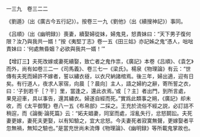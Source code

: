 一三九　卷三二二

《劉遁》（出《廣古今五行記》）。按卷三一九《劉他》（出《續搜神記》）事同。

《吕順》（出《幽明録》）喪妻，續娶婦從妹，婦鬼見，怒責妹曰：“天下男子復何限？汝乃與我共一婿！”按《夷堅丁志》卷一五《田三姑》亦記姊之鬼“憑人，咄咄責妹曰：‘何處無昏姻？必欲與我共一婿！’”

【增訂三】夫死改嫁或妻死續娶，致亡者之鬼作祟，《廣記》本卷《吕順》、《袁乞》而外，尚有如卷三二一《司馬義》、卷三七一《梁氏》。楊泉《物理論》有云：“世傳有夫死而婦許不嫁者，誓以繡衣襚，以衣尺納諸棺焉。後三年，婦出適，迎有日矣。有行道人，夜求人家宿，向晨［？晨向］主人，語之婦約之辭，寄所誓之衣，曰：‘子到若千［？干］里，當逢之，還此衣焉。’或［？主］者出門，到所言處，果見迎車，具以事告，還其繡衣。婦遂自經而死。”實爲此類事之朔，《廣記》却未收，而《太平御覽》卷八一五《布帛部》二採之。王充於流俗不經之説，必訂詰不稍逭，而《論衡·論死篇》云：“妬夫娼妻，同室而處，淫亂失行，忿怒鬬訟。夫死妻更嫁，妻死夫更娶，以有知驗之，宜大忿怒。今夫妻死者寂寞無聲，更嫁娶者平忽無禍，無知之驗也。”是當充世尚未流傳《物理論》、《幽明録》等所載鬼掌故也。